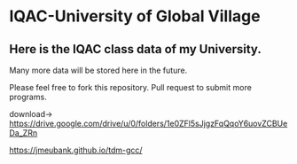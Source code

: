 # IQAC-University of Global Village
## Here is the IQAC class data of my University. 

Many more data will be stored here in the future.

Please feel free to fork this repository. Pull request to submit more programs.


download-> https://drive.google.com/drive/u/0/folders/1e0ZFl5sJjgzFqQqoY6uovZCBUeDa_ZRn


https://jmeubank.github.io/tdm-gcc/

